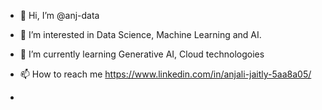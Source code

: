 - 👋 Hi, I’m @anj-data
- 👀 I’m interested in Data Science, Machine Learning and AI.
- 🌱 I’m currently learning Generative AI, Cloud technologoies
- 📫 How to reach me https://www.linkedin.com/in/anjali-jaitly-5aa8a05/

- 

<!---
anj-data/anj-data is a ✨ special ✨ repository because its `README.md` (this file) appears on your GitHub profile.
You can click the Preview link to take a look at your changes.
--->
